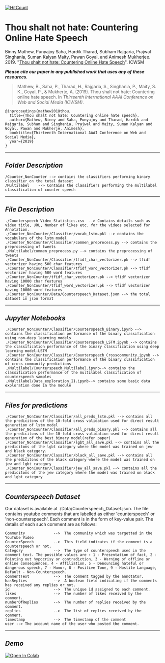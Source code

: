 [![HitCount](http://hits.dwyl.io/binny-mathew/Countering_Hate_Speech.svg)](http://hits.dwyl.io/binny-mathew/Countering_Hate_Speech)

# Thou shalt not hate: Countering Online Hate Speech

Binny Mathew, Punyajoy Saha, Hardik Tharad, Subham Rajgaria, Prajwal Singhania, Suman Kalyan Maity, Pawan Goyal, and Animesh Mukherjee. 2019. "[Thou shalt not hate: Countering Online Hate Speech](https://arxiv.org/abs/1808.04409)". ICWSM

***Please cite our paper in any published work that uses any of these resources.***

> Mathew, B., Saha, P., Tharad, H., Rajgaria, S., Singhania, P., Maity, S. K., Goyal, P., & Mukherje, A. (2019). Thou shalt not hate: Countering online hate speech. In _Thirteenth International AAAI Conference on Web and Social Media (ICWSM)_.

~~~
@inproceedings{mathew2018thou,
  title={Thou shalt not hate: Countering online hate speech},
  author={Mathew, Binny and Saha, Punyajoy and Tharad, Hardik and Rajgaria, Subham and Singhania, Prajwal and Maity, Suman Kalyan and Goyal, Pawan and Mukherje, Animesh},
  booktitle={Thirteenth International AAAI Conference on Web and Social Media},
  year={2019}
}

~~~


------------------------------------------
***Folder Description***
------------------------------------------
~~~
/Counter_NonCounter --> contains the classifiers performing binary classifier on the total dataset
/Multilabel    --> Contains the classifiers performing the multilabel classification of counter speech 
~~~
------------------------------------------
***File Description***
------------------------------------------
~~~
./Counterspeech Video Statistics.csv  --> Contains details such as video title, URL, Number of likes etc. for the videos selected for Annotation.
./Counter_NonCounter/Classifier/vocab_lstm.pkl --> contains the vocabulary of the lstm model
./Counter_NonCounter/Classifier/commen_preprocess.py --> contains the preprocessing of tweets 
./Multilabel/commen_preprocess.py --> contains the preprocessing of tweets 
./Counter_NonCounter/Classifier/tfidf_char_vectorizer.pk --> tfidf vectorizer having 500 char features
./Counter_NonCounter/Classifier/tfidf_word_vectorizer.pk --> tfidf vectorizer having 500 word features
./Counter_NonCounter/tfidf_char_vectorizer.pk --> tfidf vectorizer having 10000 char features
./Counter_NonCounter/tfidf_word_vectorizer.pk --> tfidf vectorizer having 10000 word features
./Counter_NonCounter/Data/Counterspeech_Dataset.json --> the total dataset in json format
~~~
------------------------------------------
***Jupyter Notebooks***
------------------------------------------

~~~
./Counter_NonCounter/Classifier/Counterspeech_Binary.ipynb --> contains the classification performance of the binary classification using non-deep learning models
./Counter_NonCounter/Classifier/Counterspeech_LSTM.ipynb --> contains the classification performance of the binary classification using deep learning model-LSTM
./Counter_NonCounter/Classifier/Counterspeech_Crosscommunity.ipynb --> contains the classification performance of the binary classification of cross community predictions 
./Multilabel/Counterspeech_Multilabel.ipynb--> contains the classification performance of the multilabel classification of counterspeech samples 
./Multilabel/Data_exploration_II.ipynb--> contains some basic data exploration done in the module
~~~

------------------------------------------
***Files for predictions***
------------------------------------------
~~~
./Counter_NonCounter/Classifier/all_preds_lstm.pkl --> contains all the predicitons of the 10-fold cross validation used for direct result generation of lstm model
./Counter_NonCounter/Classifier/all_preds_binary.pkl --> contains all the predicitons of the 10-fold cross validation used for direct result generation of the best binary model(refer paper)
./Counter_NonCounter/Classifier/lgbt_all_save.pkl --> contains all the predicitons of the lgbt category where the model was trained on jew and black category.
./Counter_NonCounter/Classifier/black_all_save.pkl --> contains all the predicitons of the black category where the model was trained on jew and lgbt category
./Counter_NonCounter/Classifier/jew_all_save.pkl --> contains all the predicitons of the jew category where the model was trained on black and lgbt category
~~~





------------------------------------------
***Counterspeech Dataset***
------------------------------------------

Our dataset is available at ./Data/Counterspeech_Dataset.json. The file contains youtube comments that are labelled as either 'counterspeech' or 'non-counterspeech'. Each comment is in the form of key-value pair. The details of each such comment are as follows:
~~~
Community             -->  The community which was targetted in the YouTube Video
CounterSpeech         -->  This field indicates if the comment is a counterspeech or not.
Category              -->  The type of counterspeech used in the comment text. The possible values are : 1 - Presentation of fact, 2 - Pointing out hypocrisy or contradiction, 3 - Warning of offline or online consequences, 4 - Affiliation, 5 - Denouncing hateful or dangerous speech, 7 - Humor, 8 - Positive Tone, 9 - Hostile Language, Default - Non-Counterspeech.
commentText           -->  The comment tagged by the annotator.
hasReplies            -->  A boolean field indicating if the comments has received any replies or not.
id                    -->  The unique id assigned to each comment.
likes                 -->  The number of likes received by the comment.
numberOfReplies       -->  The number of replies received by the comment.
replies               -->  The list of replies received by the comment.
timestamp             -->  The timestamp of the comment
user --> The account name of the user who posted the comment.
~~~




------------------------------------------
***Demo***
------------------------------------------

[![Open In Colab](https://colab.research.google.com/assets/colab-badge.svg)](https://colab.research.google.com/github/binny-mathew/Countering_Hate_Speech/blob/master/DEMO_Counter_speech.ipynb)
